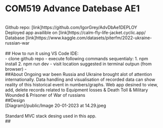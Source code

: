 # COM519 Advance Datebase AE1
<br>
Github repo: [link]https://github.com/IgorGrey/AdvDbAe1DEPLOY<br>
Deployed app availible on [link]https://calm-fly-life-jacket.cyclic.app/ <br>
Database [link]https://www.kaggle.com/datasets/piterfm/2022-ukraine-russian-war <br>
<br>
## How to run it using VS Code IDE:<br>
- clone github repo
- execute following commands sequentialy:
1. npm install
2. npm run dev
- visit location suggested in terminal outpun (from browser)
- <br>
##About
Ongoing war been Russia and Ukraine brought alot of attention internationally. 
Data handling and visualisation of recorded data can show reality of this historical event in numbers/graphs.
Web app desined to view, add, delete records related to Equipment losses & 
Death Toll & Military Wounded & Prisoner of War of russians
<br>
##Design<br>
[Diagram]/public/Image 20-01-2023 at 14.29.jpeg <br>
<br>
Standard MVC stack desing used in this app.
<br>
## 
